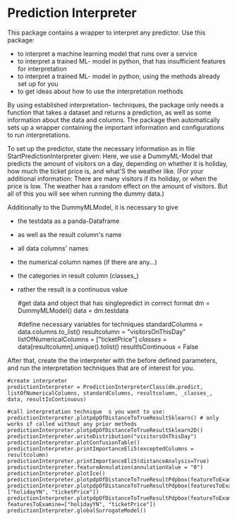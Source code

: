 # Prediction Interpreter

This package contains a wrapper to interpret any predictor. Use this package:
 - to interpret a machine learning model that runs over a service
 - to interpret a trained ML- model in python, that has insufficient features for interpretation 
 - to interpret a trained  ML- model in python, using the methods already set up for you
 - to get ideas about how to use the interpretation methods
 
By using established interpretation- techniques, the package only needs a function that takes a dataset and returns a prediction, as well as some information about the data and columns.
The package then automatically sets up a wrapper containing the important information and configurations to run interpretations.

To set up the predictor, state the necessary information as in file StartPredictionInterpreter given:
Here, we use a DummyML-Model that predicts the amount of visitors on a day, depending on whether it is holiday, how much the ticket price is, and what'S the weather like.
(For your additional information: There are many visitors if its holiday, or when the price is low. The weather has a random effect on the amount of visitors. But all of this you will see when running the dummy data.) 

Additionally to the DummyMLModel, it is necessary to give 
 - the testdata as a panda-Dataframe
 - as well as the result column's name
 - all data columns' names
 - the numerical column names (if there are any...)
 - the categories in result column (classes_)
 - rather the result is a continuous value
  
 
     #get data and object that has singlepredict in correct format
    dm = DummyMLModel()
    data = dm.testdata

    #define necessary variables for techniques
    standardColumns = data.columns.to_list()
    resultcolumn = "visitorsOnThisDay"
    listOfNumericalColumns = ["ticketPrice"]
    _classes_ = data[resultcolumn].unique().tolist()
    resultIsContinuous = False

After that, create the the interpreter with the before defined parameters, and run the interpretation techniques that are of interest for you. 

    #create interpreter 
    predictionInterpreter = PredictionInterpreterClass(dm.predict, listOfNumericalColumns, standardColumns, resultcolumn, _classes_, data, resultIsContinuous)
    
    #call interpretation technique  s you want to use:
    predictionInterpreter.plotpdpOfDistanceToTrueResultSklearn() # only works if called without any prior methods
    predictionInterpreter.plotpdpOfDistanceToTrueResultSklearn2D()
    predictionInterpreter.writeDistribution("visitorsOnThisDay")
    predictionInterpreter.plotConfusionTable()
    predictionInterpreter.printImportanceEli5(exceptedColumns = resultcolumn)
    predictionInterpreter.printImportanceEli5(distanceAnalysis=True)
    predictionInterpreter.featureAnnulation(annulationValue = "0")
    predictionInterpreter.plotIce()
    predictionInterpreter.plotpdpOfDistanceToTrueResultPdpbox(featureToExamine="ticketPrice")
    predictionInterpreter.plotpdpOfDistanceToTrueResultPdpbox(featuresToExamine=["holidayYN", "ticketPrice"])
    predictionInterpreter.plotpdpOfDistanceToTrueResultPdpbox(featureToExamine="ticketPrice", featuresToExamine=["holidayYN", "ticketPrice"])
    predictionInterpreter.globalSurrogateModel()